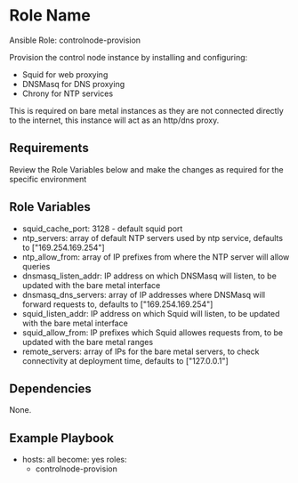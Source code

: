 Role Name
=========

Ansible Role: controlnode-provision

Provision the control node instance by installing and configuring:
* Squid for web proxying
* DNSMasq for DNS proxying
* Chrony for NTP services

This is required on bare metal instances as they are not connected directly to the internet, this instance will act as an http/dns proxy.

Requirements
------------

Review the Role Variables below and make the changes as required for the specific environment

Role Variables
--------------

* squid_cache_port: 3128 - default squid port
* ntp_servers: array of default NTP servers used by ntp service, defaults to ["169.254.169.254"]
* ntp_allow_from: array of IP prefixes from where the NTP server will allow queries
* dnsmasq_listen_addr: IP address on which DNSMasq will listen, to be updated with the bare metal interface
* dnsmasq_dns_servers: array of IP addresses where DNSMasq will forward requests to, defaults to ["169.254.169.254"]
* squid_listen_addr: IP address on which Squid will listen, to be updated with the bare metal interface
* squid_allow_from: IP prefixes which Squid allowes requests from, to be updated with the bare metal ranges
* remote_servers: array of IPs for the bare metal servers, to check connectivity at deployment time, defaults to ["127.0.0.1"]


Dependencies
------------

None.

Example Playbook
----------------

   - hosts: all
     become: yes
     roles:
       - controlnode-provision


